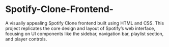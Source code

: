# Spotify-Clone-Frontend-
A visually appealing Spotify Clone frontend built using HTML and CSS. This project replicates the core design and layout of Spotify’s web interface, focusing on UI components like the sidebar, navigation bar, playlist section, and player controls.
